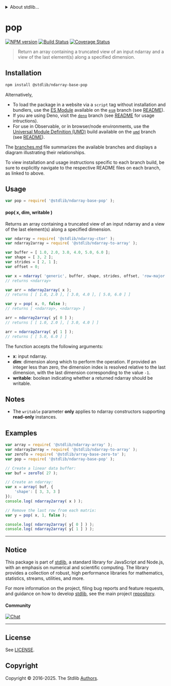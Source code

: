<!--

@license Apache-2.0

Copyright (c) 2025 The Stdlib Authors.

Licensed under the Apache License, Version 2.0 (the "License");
you may not use this file except in compliance with the License.
You may obtain a copy of the License at

   http://www.apache.org/licenses/LICENSE-2.0

Unless required by applicable law or agreed to in writing, software
distributed under the License is distributed on an "AS IS" BASIS,
WITHOUT WARRANTIES OR CONDITIONS OF ANY KIND, either express or implied.
See the License for the specific language governing permissions and
limitations under the License.

-->


<details>
  <summary>
    About stdlib...
  </summary>
  <p>We believe in a future in which the web is a preferred environment for numerical computation. To help realize this future, we've built stdlib. stdlib is a standard library, with an emphasis on numerical and scientific computation, written in JavaScript (and C) for execution in browsers and in Node.js.</p>
  <p>The library is fully decomposable, being architected in such a way that you can swap out and mix and match APIs and functionality to cater to your exact preferences and use cases.</p>
  <p>When you use stdlib, you can be absolutely certain that you are using the most thorough, rigorous, well-written, studied, documented, tested, measured, and high-quality code out there.</p>
  <p>To join us in bringing numerical computing to the web, get started by checking us out on <a href="https://github.com/stdlib-js/stdlib">GitHub</a>, and please consider <a href="https://opencollective.com/stdlib">financially supporting stdlib</a>. We greatly appreciate your continued support!</p>
</details>

# pop

[![NPM version][npm-image]][npm-url] [![Build Status][test-image]][test-url] [![Coverage Status][coverage-image]][coverage-url] <!-- [![dependencies][dependencies-image]][dependencies-url] -->

> Return an array containing a truncated view of an input ndarray and a view of the last element(s) along a specified dimension.

<!-- Section to include introductory text. Make sure to keep an empty line after the intro `section` element and another before the `/section` close. -->

<section class="intro">

</section>

<!-- /.intro -->

<!-- Package usage documentation. -->

<section class="installation">

## Installation

```bash
npm install @stdlib/ndarray-base-pop
```

Alternatively,

-   To load the package in a website via a `script` tag without installation and bundlers, use the [ES Module][es-module] available on the [`esm`][esm-url] branch (see [README][esm-readme]).
-   If you are using Deno, visit the [`deno`][deno-url] branch (see [README][deno-readme] for usage intructions).
-   For use in Observable, or in browser/node environments, use the [Universal Module Definition (UMD)][umd] build available on the [`umd`][umd-url] branch (see [README][umd-readme]).

The [branches.md][branches-url] file summarizes the available branches and displays a diagram illustrating their relationships.

To view installation and usage instructions specific to each branch build, be sure to explicitly navigate to the respective README files on each branch, as linked to above.

</section>

<section class="usage">

## Usage

```javascript
var pop = require( '@stdlib/ndarray-base-pop' );
```

#### pop( x, dim, writable )

Returns an array containing a truncated view of an input ndarray and a view of the last element(s) along a specified dimension.

```javascript
var ndarray = require( '@stdlib/ndarray-ctor' );
var ndarray2array = require( '@stdlib/ndarray-to-array' );

var buffer = [ 1.0, 2.0, 3.0, 4.0, 5.0, 6.0 ];
var shape = [ 3, 2 ];
var strides = [ 2, 1 ];
var offset = 0;

var x = ndarray( 'generic', buffer, shape, strides, offset, 'row-major' );
// returns <ndarray>

var arr = ndarray2array( x );
// returns [ [ 1.0, 2.0 ], [ 3.0, 4.0 ], [ 5.0, 6.0 ] ]

var y = pop( x, 0, false );
// returns [ <ndarray>, <ndarray> ]

arr = ndarray2array( y[ 0 ] );
// returns [ [ 1.0, 2.0 ], [ 3.0, 4.0 ] ]

arr = ndarray2array( y[ 1 ] );
// returns [ [ 5.0, 6.0 ] ]
```

The function accepts the following arguments:

-   **x**: input ndarray.
-   **dim**: dimension along which to perform the operation. If provided an integer less than zero, the dimension index is resolved relative to the last dimension, with the last dimension corresponding to the value `-1`.
-   **writable**: boolean indicating whether a returned ndarray should be writable.

</section>

<!-- /.usage -->

<!-- Package usage notes. Make sure to keep an empty line after the `section` element and another before the `/section` close. -->

<section class="notes">

## Notes

-   The `writable` parameter **only** applies to ndarray constructors supporting **read-only** instances.

</section>

<!-- /.notes -->

<!-- Package usage examples. -->

<section class="examples">

## Examples

<!-- eslint no-undef: "error" -->

```javascript
var array = require( '@stdlib/ndarray-array' );
var ndarray2array = require( '@stdlib/ndarray-to-array' );
var zeroTo = require( '@stdlib/array-base-zero-to' );
var pop = require( '@stdlib/ndarray-base-pop' );

// Create a linear data buffer:
var buf = zeroTo( 27 );

// Create an ndarray:
var x = array( buf, {
    'shape': [ 3, 3, 3 ]
});
console.log( ndarray2array( x ) );

// Remove the last row from each matrix:
var y = pop( x, 1, false );

console.log( ndarray2array( y[ 0 ] ) );
console.log( ndarray2array( y[ 1 ] ) );
```

</section>

<!-- /.examples -->

<!-- Section to include cited references. If references are included, add a horizontal rule *before* the section. Make sure to keep an empty line after the `section` element and another before the `/section` close. -->

<section class="references">

</section>

<!-- /.references -->

<!-- Section for related `stdlib` packages. Do not manually edit this section, as it is automatically populated. -->

<section class="related">

</section>

<!-- /.related -->

<!-- Section for all links. Make sure to keep an empty line after the `section` element and another before the `/section` close. -->


<section class="main-repo" >

* * *

## Notice

This package is part of [stdlib][stdlib], a standard library for JavaScript and Node.js, with an emphasis on numerical and scientific computing. The library provides a collection of robust, high performance libraries for mathematics, statistics, streams, utilities, and more.

For more information on the project, filing bug reports and feature requests, and guidance on how to develop [stdlib][stdlib], see the main project [repository][stdlib].

#### Community

[![Chat][chat-image]][chat-url]

---

## License

See [LICENSE][stdlib-license].


## Copyright

Copyright &copy; 2016-2025. The Stdlib [Authors][stdlib-authors].

</section>

<!-- /.stdlib -->

<!-- Section for all links. Make sure to keep an empty line after the `section` element and another before the `/section` close. -->

<section class="links">

[npm-image]: http://img.shields.io/npm/v/@stdlib/ndarray-base-pop.svg
[npm-url]: https://npmjs.org/package/@stdlib/ndarray-base-pop

[test-image]: https://github.com/stdlib-js/ndarray-base-pop/actions/workflows/test.yml/badge.svg?branch=main
[test-url]: https://github.com/stdlib-js/ndarray-base-pop/actions/workflows/test.yml?query=branch:main

[coverage-image]: https://img.shields.io/codecov/c/github/stdlib-js/ndarray-base-pop/main.svg
[coverage-url]: https://codecov.io/github/stdlib-js/ndarray-base-pop?branch=main

<!--

[dependencies-image]: https://img.shields.io/david/stdlib-js/ndarray-base-pop.svg
[dependencies-url]: https://david-dm.org/stdlib-js/ndarray-base-pop/main

-->

[chat-image]: https://img.shields.io/gitter/room/stdlib-js/stdlib.svg
[chat-url]: https://app.gitter.im/#/room/#stdlib-js_stdlib:gitter.im

[stdlib]: https://github.com/stdlib-js/stdlib

[stdlib-authors]: https://github.com/stdlib-js/stdlib/graphs/contributors

[umd]: https://github.com/umdjs/umd
[es-module]: https://developer.mozilla.org/en-US/docs/Web/JavaScript/Guide/Modules

[deno-url]: https://github.com/stdlib-js/ndarray-base-pop/tree/deno
[deno-readme]: https://github.com/stdlib-js/ndarray-base-pop/blob/deno/README.md
[umd-url]: https://github.com/stdlib-js/ndarray-base-pop/tree/umd
[umd-readme]: https://github.com/stdlib-js/ndarray-base-pop/blob/umd/README.md
[esm-url]: https://github.com/stdlib-js/ndarray-base-pop/tree/esm
[esm-readme]: https://github.com/stdlib-js/ndarray-base-pop/blob/esm/README.md
[branches-url]: https://github.com/stdlib-js/ndarray-base-pop/blob/main/branches.md

[stdlib-license]: https://raw.githubusercontent.com/stdlib-js/ndarray-base-pop/main/LICENSE

</section>

<!-- /.links -->
